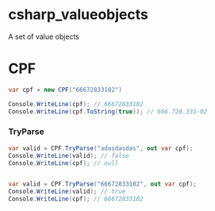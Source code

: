 # csharp_valueobjects
A set of value objects


# CPF

```cs
var cpf = new CPF("66672833102")

Console.WriteLine(cpf); // 66672833102
Console.WriteLine(cpf.ToString(true)); // 666.728.331-02
```

### TryParse

```cs
var valid = CPF.TryParse("adasdasdas", out var cpf);
Console.WriteLine(valid); // false
Console.WriteLine(cpf); // null


var valid = CPF.TryParse("66672833102", out var cpf);
Console.WriteLine(valid); // true
Console.WriteLine(cpf); // 66672833102
```